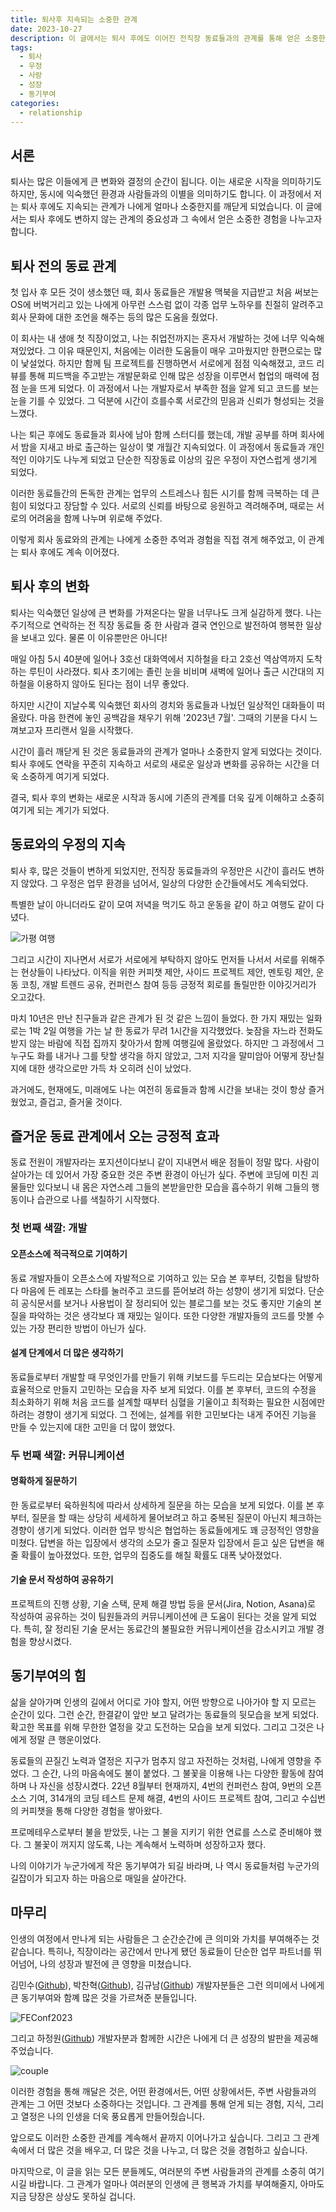 ```yaml
---
title: 퇴사후 지속되는 소중한 관계
date: 2023-10-27
description: 이 글에서는 퇴사 후에도 이어진 전직장 동료들과의 관계를 통해 얻은 소중한 경험을 공유하고자 합니다.
tags:
  - 퇴사
  - 우정
  - 사랑
  - 성장
  - 동기부여
categories:
  - relationship
---
```


## 서론

퇴사는 많은 이들에게 큰 변화와 결정의 순간이 됩니다. 이는 새로운 시작을 의미하기도 하지만, 동시에 익숙했던 환경과 사람들과의 이별을 의미하기도 합니다. 이 과정에서 저는 퇴사 후에도 지속되는 관계가 나에게 얼마나 소중한지를 깨닫게 되었습니다. 이 글에서는 퇴사 후에도 변하지 않는 관계의 중요성과 그 속에서 얻은 소중한 경험을 나누고자 합니다.

## 퇴사 전의 동료 관계

첫 입사 후 모든 것이 생소했던 때, 회사 동료들은 개발용 맥북을 지급받고 처음 써보는 OS에 버벅거리고 있는 나에게 아무런 스스럼 없이 각종 업무 노하우를 친절히 알려주고 회사 문화에 대한 조언을 해주는 등의 많은 도움을 줬었다.

이 회사는 내 생애 첫 직장이었고, 나는 취업전까지는 혼자서 개발하는 것에 너무 익숙해져있었다. 그 이유 때문인지, 처음에는 이러한 도움들이 매우 고마웠지만 한편으로는 많이 낯설었다. 하지만 함께 팀 프로젝트를 진행하면서 서로에게 점점 익숙해졌고, 코드 리뷰를 통해 피드백을 주고받는 개발문화로 인해 많은 성장을 이루면서 협업의 매력에 점점 눈을 뜨게 되었다. 이 과정에서 나는 개발자로서 부족한 점을 알게 되고 코드를 보는 눈을 기를 수 있었다. 그 덕분에 시간이 흐를수록 서로간의 믿음과 신뢰가 형성되는 것을 느꼈다.

나는 퇴근 후에도 동료들과 회사에 남아 함께 스터디를 했는데, 개발 공부를 하며 회사에서 밤을 지새고 바로 출근하는 일상이 몇 개월간 지속되었다. 이 과정에서 동료들과 개인적인 이야기도 나누게 되었고 단순한 직장동료 이상의 깊은 우정이 자연스럽게 생기게 되었다.

이러한 동료들간의 돈독한 관계는 업무의 스트레스나 힘든 시기를 함께 극복하는 데 큰 힘이 되었다고 장담할 수 있다. 서로의 신뢰를 바탕으로 응원하고 격려해주며, 때로는 서로의 어려움을 함께 나누며 위로해 주었다.

이렇게 회사 동료와의 관계는 나에게 소중한 추억과 경험을 직접 겪게 해주었고, 이 관계는 퇴사 후에도 계속 이어졌다.

## 퇴사 후의 변화

퇴사는 익숙했던 일상에 큰 변화를 가져온다는 말을 너무나도 크게 실감하게 했다. 나는 주기적으로 연락하는 전 직장 동료들 중 한 사람과 결국 연인으로 발전하여 행복한 일상을 보내고 있다. 물론 이 이유뿐만은 아니다!

매일 아침 5시 40분에 일어나 3호선 대화역에서 지하철을 타고 2호선 역삼역까지 도착하는 루틴이 사라졌다. 퇴사 초기에는 졸린 눈을 비비며 새벽에 일어나 출근 시간대의 지하철을 이용하지 않아도 된다는 점이 너무 좋았다.

하지만 시간이 지날수록 익숙했던 회사의 경치와 동료들과 나눴던 일상적인 대화들이 떠올랐다. 마음 한켠에 놓인 공백감을 채우기 위해 '2023년 7월'. 그때의 기분을 다시 느껴보고자 프리랜서 일을 시작했다.

시간이 흘러 깨닫게 된 것은 동료들과의 관계가 얼마나 소중한지 알게 되었다는 것이다. 퇴사 후에도 연락을 꾸준히 지속하고 서로의 새로운 일상과 변화를 공유하는 시간을 더욱 소중하게 여기게 되었다.

결국, 퇴사 후의 변화는 새로운 시작과 동시에 기존의 관계를 더욱 깊게 이해하고 소중히 여기게 되는 계기가 되었다.

## 동료와의 우정의 지속

퇴사 후, 많은 것들이 변하게 되었지만, 전직장 동료들과의 우정만은 시간이 흘러도 변하지 않았다. 그 우정은 업무 환경을 넘어서, 일상의 다양한 순간들에서도 계속되었다.

특별한 날이 아니더라도 같이 모여 저녁을 먹기도 하고 운동을 같이 하고 여행도 같이 다녔다.

![가평 여행](friendship.png)

그리고 시간이 지나면서 서로가 서로에게 부탁하지 않아도 먼저들 나서서 서로를 위해주는 현상들이 나타났다. 이직을 위한 커피챗 제안, 사이드 프로젝트 제안, 멘토링 제안, 운동 코칭, 개발 트렌드 공유, 컨퍼런스 참여 등등 긍정적 회로를 돌릴만한 이야깃거리가 오고갔다.

마치 10년은 만난 친구들과 같은 관계가 된 것 같은 느낌이 들었다. 한 가지 재밌는 일화로는 1박 2일 여행을 가는 날 한 동료가 무려 1시간을 지각했었다. 늦잠을 자느라 전화도 받지 않는 바람에 직접 집까지 찾아가서 함께 여행길에 올랐었다. 하지만 그 과정에서 그 누구도 화를 내거나 그를 탓할 생각을 하지 않았고, 그저 지각을 말미암아 어떻게 장난칠지에 대한 생각으로만 가득 차 오히려 신이 났었다.

과거에도, 현재에도, 미래에도 나는 여전히 동료들과 함께 시간을 보내는 것이 항상 즐거웠었고, 즐겁고, 즐거울 것이다.

## 즐거운 동료 관계에서 오는 긍정적 효과

동료 전원이 개발자라는 포지션이다보니 같이 지내면서 배운 점들이 정말 많다. 사람이 살아가는 데 있어서 가장 중요한 것은 주변 환경이 아닌가 싶다. 주변에 코딩에 미친 괴물들만 있다보니 내 몸은 자연스레 그들의 본받을만한 모습을 흡수하기 위해 그들의 행동이나 습관으로 나를 색칠하기 시작했다.

### 첫 번째 색깔: 개발

#### 오픈소스에 적극적으로 기여하기

동료 개발자들이 오픈소스에 자발적으로 기여하고 있는 모습 본 후부터, 깃헙을 탐방하다 마음에 든 레포는 스타를 눌러주고 코드를 뜯어보려 하는 성향이 생기게 되었다. 단순히 공식문서를 보거나 사용법이 잘 정리되어 있는 블로그를 보는 것도 좋지만 기술의 본질을 파악하는 것은 생각보다 꽤 재밌는 일이다. 또한 다양한 개발자들의 코드를 맛볼 수 있는 가장 편리한 방법이 아닌가 싶다.

#### 설계 단계에서 더 많은 생각하기

동료들로부터 개발할 때 무엇인가를 만들기 위해 키보드를 두드리는 모습보다는 어떻게 효율적으로 만들지 고민하는 모습을 자주 보게 되었다. 이를 본 후부터, 코드의 수정을 최소화하기 위해 처음 코드를 설계할 때부터 심혈을 기울이고 최적화는 필요한 시점에만 하려는 경향이 생기게 되었다. 그 전에는, 설계를 위한 고민보다는 내게 주어진 기능을 만들 수 있는지에 대한 고민을 더 많이 했었다.

### 두 번째 색깔: 커뮤니케이션

#### 명확하게 질문하기

한 동료로부터 육하원칙에 따라서 상세하게 질문을 하는 모습을 보게 되었다. 이를 본 후부터, 질문을 할 때는 상당히 세세하게 물어보려고 하고 중복된 질문이 아닌지 체크하는 경향이 생기게 되었다. 이러한 업무 방식은 협업하는 동료들에게도 꽤 긍정적인 영향을 미쳤다. 답변을 하는 입장에서 생각의 소모가 줄고 질문자 입장에서 듣고 싶은 답변을 해줄 확률이 높아졌었다. 또한, 업무의 집중도를 해칠 확률도 대폭 낮아졌었다.

#### 기술 문서 작성하여 공유하기

프로젝트의 진행 상황, 기술 스택, 문제 해결 방법 등을 문서(Jira, Notion, Asana)로 작성하여 공유하는 것이 팀원들과의 커뮤니케이션에 큰 도움이 된다는 것을 알게 되었다. 특히, 잘 정리된 기술 문서는 동료간의 불필요한 커뮤니케이션을 감소시키고 개발 경험을 향상시켰다.

## 동기부여의 힘

삶을 살아가며 인생의 길에서 어디로 가야 할지, 어떤 방향으로 나아가야 할 지 모르는 순간이 있다. 그런 순간, 한결같이 앞만 보고 달려가는 동료들의 뒷모습을 보게 되었다. 확고한 목표를 위해 무한한 열정을 갖고 도전하는 모습을 보게 되었다. 그리고 그것은 나에게 정말 큰 행운이었다.

동료들의 끈질긴 노력과 열정은 지구가 멈추지 않고 자전하는 것처럼, 나에게 영향을 주었다. 그 순간, 나의 마음속에도 불이 붙었다. 그 불꽃을 이용해 나는 다양한 활동에 참여하며 나 자신을 성장시켰다. 22년 8월부터 현재까지, 4번의 컨퍼런스 참여, 9번의 오픈소스 기여, 314개의 코딩 테스트 문제 해결, 4번의 사이드 프로젝트 참여, 그리고 수십번의 커피챗을 통해 다양한 경험을 쌓아왔다.

프로메테우스로부터 불을 받았듯, 나는 그 불을 지키기 위한 연료를 스스로 준비해야 했다. 그 불꽃이 꺼지지 않도록, 나는 계속해서 노력하며 성장하고자 했다.

나의 이야기가 누군가에게 작은 동기부여가 되길 바라며, 나 역시 동료들처럼 누군가의 길잡이가 되고자 하는 마음으로 매일을 살아간다.

## 마무리

인생의 여정에서 만나게 되는 사람들은 그 순간순간에 큰 의미와 가치를 부여해주는 것 같습니다. 특히나, 직장이라는 공간에서 만나게 됐던 동료들이 단순한 업무 파트너를 뛰어넘어, 나의 성장과 발전에 큰 영향을 미쳤습니다.

김민수([Github](https://github.com/minsoo-web)), 박찬혁([Github](https://github.com/okinawaa)), 김규남([Github](https://github.com/k-gn)) 개발자분들은 그런 의미에서 나에게 큰 동기부여와 함꼐 많은 것을 가르쳐준 분들입니다.

![FEConf2023](feconf2023.png)

그리고 하정원([Github](https://github.com/JayeHa)) 개발자분과 함께한 시간은 나에게 더 큰 성장의 발판을 제공해주었습니다.

![couple](couple.png)

이러한 경험을 통해 깨달은 것은, 어떤 환경에서든, 어떤 상황에서든, 주변 사람들과의 관계는 그 어떤 것보다 소중하다는 것입니다. 그 관계를 통해 얻게 되는 경험, 지식, 그리고 열정은 나의 인생을 더욱 풍요롭게 만들어줬습니다.

앞으로도 이러한 소중한 관계를 계속해서 끝까지 이어나가고 싶습니다. 그리고 그 관계 속에서 더 많은 것을 배우고, 더 많은 것을 나누고, 더 많은 것을 경험하고 싶습니다.

마지막으로, 이 글을 읽는 모든 분들께도, 여러분의 주변 사람들과의 관계를 소중히 여기시길 바랍니다. 그 관계가 얼마나 여러분의 인생에 큰 행복과 가치를 부여해줄지, 아마도 지금 당장은 상상도 못하실 겁니다.
